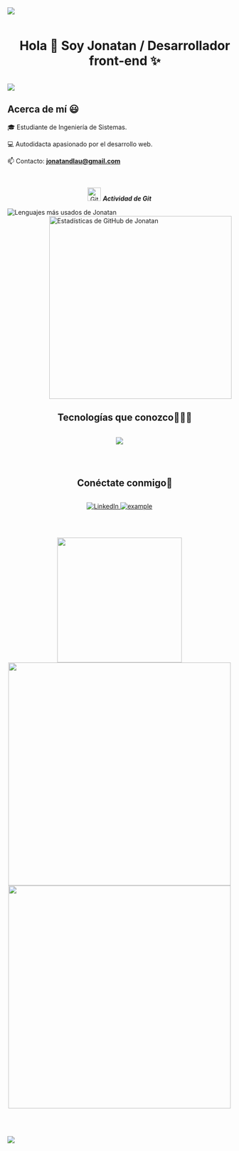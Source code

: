 <img src="https://user-images.githubusercontent.com/73097560/115834477-dbab4500-a447-11eb-908a-139a6edaec5c.gif">


<!-- Titulo -->
<div id="user-content-toc">
  <ul align="center">
    <summary><h1 style="display: inline-block">Hola 👋 Soy Jonatan / Desarrollador front-end ✨ </h1></summary>
  </ul>
</div>

<!-- Bienvenida -->
<p>
  <a href="https://github.com/DenverCoder1/readme-typing-svg"><img src="https://readme-typing-svg.herokuapp.com?&font=IBM+Plex+Sans&color=abcdef&size=20&lines=¡Bienvenido+a+mi+perfil+de+GitHub!;Soy+Desarrollador+Web;Estudio+ingenieria+de+sistemas" /></a>
</p>

<!-- Sobre mi -->
<h2>Acerca de mí 😃</h2>
<p align="left">
🎓 Estudiante de Ingeniería de Sistemas.
  
💻 Autodidacta apasionado por el desarrollo web. 

📫 Contacto: **jonatandlau@gmail.com**
  </p>

<br>
<p align="center">
 <img src="https://media.giphy.com/media/W5eoZHPpUx9sapR0eu/giphy.gif" width="30" alt="Git"/>&nbsp;<i><b>Actividad de Git</b></i>
</p>
 
<p>
   <img align="left" src="https://github-readme-stats.vercel.app/api/top-langs?username=jonatanLaureano&langs_count=10&show_icons=true&locale=en&layout=compact&theme=chartreuse-dark" alt="Lenguajes más usados de Jonatan" />
</p>
<p>&nbsp;<img align="right" src="https://github-readme-stats.vercel.app/api?username=jonatanLaureano&show_icons=true&locale=en&theme=chartreuse-dark" alt="Estadísticas de GitHub de Jonatan" width="410"/></p>

<br><br><br><br><br><br><br><br>

<div id="user-content-toc">
  <ul align="center">
    <summary><h2 style="display: inline-block">Tecnologías que conozco👨🏻‍💻</h2></summary>
  </ul>
</div>
<!--tech stack icons-->
<p align="center">
  <a href="https://skillicons.dev">
    <img src="https://skillicons.dev/icons?i=html,css,js,git,cpp,github,gitlab,java,mongodb,mysql,linux,nodejs,postman,py,vite,react,angular,tailwind,ts,vscode,discord" />
  </a>
</p>

<br>
<!-- Connect with me -->

<div id="user-content-toc">
  <ul align="center">
    <summary><h2 style="display: inline-block">Conéctate conmigo🤝</h2></summary>
  </ul>
</div>

<p align ="center">
  
  <a href="https://www.linkedin.com/in/jonatan-laureano-alfaro-bb41682b4/" target="_blank">
    <img alt="LinkedIn" src="https://img.shields.io/badge/LinkedIn-0077B5?style=for-the-badge&logo=linkedin&logoColor=white">
  </a>  
  <a href="mailto:jonatandlau@gmail.com?subject=Feedback%20From%20Github&body=Hello," target="_blank">
    <img src="https://img.shields.io/badge/Gmail-D14836?style=for-the-badge&logo=gmail&logoColor=white" alt="example"/>
  </a>
    
  </p>
</div>

<br><br>

<p align="center">
  <img src="https://user-images.githubusercontent.com/74038190/212750680-266fa8aa-39f1-4e8b-8873-7181dbaf3d7c.gif" width="280">
  <img src="https://user-images.githubusercontent.com/74038190/225813708-98b745f2-7d22-48cf-9150-083f1b00d6c9.gif" width="500">
  <img src="https://user-images.githubusercontent.com/74038190/212284158-e840e285-664b-44d7-b79b-e264b5e54825.gif" width="500">
</p>

<br><br>

<img src="https://user-images.githubusercontent.com/73097560/115834477-dbab4500-a447-11eb-908a-139a6edaec5c.gif">


<!--
**jonatanLaureano/jonatanLaureano** is a ✨ _special_ ✨ repository because its `README.md` (this file) appears on your GitHub profile.

Here are some ideas to get you started:

- 🔭 I’m currently working on ...
- 🌱 I’m currently learning ...
- 👯 I’m looking to collaborate on ...
- 🤔 I’m looking for help with ...
- 💬 Ask me about ...
- 📫 How to reach me: ...
- 😄 Pronouns: ...
- ⚡ Fun fact: ...
-->
